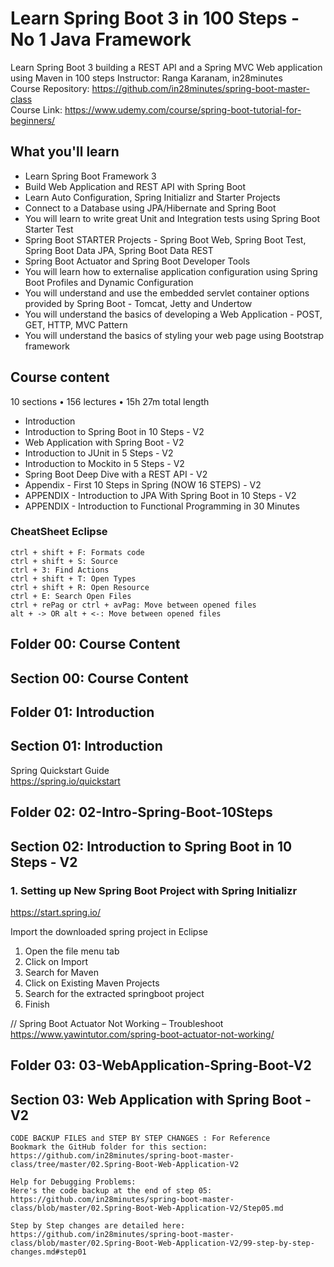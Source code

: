 # Learn Spring Boot 3 in 100 Steps - No 1 Java Framework

Learn Spring Boot 3 building a REST API and a Spring MVC Web application using Maven in 100 steps
Instructor: Ranga Karanam, in28minutes  
Course Repository: https://github.com/in28minutes/spring-boot-master-class  
Course Link: https://www.udemy.com/course/spring-boot-tutorial-for-beginners/

## What you'll learn

- Learn Spring Boot Framework 3
- Build Web Application and REST API with Spring Boot
- Learn Auto Configuration, Spring Initializr and Starter Projects
- Connect to a Database using JPA/Hibernate and Spring Boot
- You will learn to write great Unit and Integration tests using Spring Boot Starter Test
- Spring Boot STARTER Projects - Spring Boot Web, Spring Boot Test, Spring Boot Data JPA, Spring Boot Data REST
- Spring Boot Actuator and Spring Boot Developer Tools
- You will learn how to externalise application configuration using Spring Boot Profiles and Dynamic Configuration
- You will understand and use the embedded servlet container options provided by Spring Boot - Tomcat, Jetty and Undertow
- You will understand the basics of developing a Web Application - POST, GET, HTTP, MVC Pattern
- You will understand the basics of styling your web page using Bootstrap framework

## Course content

10 sections • 156 lectures • 15h 27m total length

- Introduction
- Introduction to Spring Boot in 10 Steps - V2
- Web Application with Spring Boot - V2
- Introduction to JUnit in 5 Steps - V2
- Introduction to Mockito in 5 Steps - V2
- Spring Boot Deep Dive with a REST API - V2
- Appendix - First 10 Steps in Spring (NOW 16 STEPS) - V2
- APPENDIX - Introduction to JPA With Spring Boot in 10 Steps - V2
- APPENDIX - Introduction to Functional Programming in 30 Minutes

### CheatSheet Eclipse

```
ctrl + shift + F: Formats code
ctrl + shift + S: Source
ctrl + 3: Find Actions
ctrl + shift + T: Open Types
ctrl + shift + R: Open Resource
ctrl + E: Search Open Files
ctrl + rePag or ctrl + avPag: Move between opened files
alt + -> OR alt + <-: Move between opened files
```

## Folder 00: Course Content

## Section 00: Course Content

## Folder 01: Introduction

## Section 01: Introduction

Spring Quickstart Guide  
https://spring.io/quickstart

## Folder 02: 02-Intro-Spring-Boot-10Steps

## Section 02: Introduction to Spring Boot in 10 Steps - V2

### 1. Setting up New Spring Boot Project with Spring Initializr

https://start.spring.io/

Import the downloaded spring project in Eclipse

1. Open the file menu tab
2. Click on Import
3. Search for Maven
4. Click on Existing Maven Projects
5. Search for the extracted springboot project
6. Finish

// Spring Boot Actuator Not Working – Troubleshoot  
https://www.yawintutor.com/spring-boot-actuator-not-working/

## Folder 03: 03-WebApplication-Spring-Boot-V2

## Section 03: Web Application with Spring Boot - V2

```
CODE BACKUP FILES and STEP BY STEP CHANGES : For Reference
Bookmark the GitHub folder for this section: https://github.com/in28minutes/spring-boot-master-class/tree/master/02.Spring-Boot-Web-Application-V2

Help for Debugging Problems:
Here's the code backup at the end of step 05: https://github.com/in28minutes/spring-boot-master-class/blob/master/02.Spring-Boot-Web-Application-V2/Step05.md

Step by Step changes are detailed here: https://github.com/in28minutes/spring-boot-master-class/blob/master/02.Spring-Boot-Web-Application-V2/99-step-by-step-changes.md#step01
```
